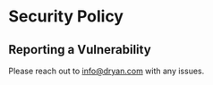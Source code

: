 # Security Policy

## Reporting a Vulnerability

Please reach out to info@dryan.com with any issues.
